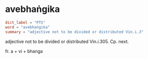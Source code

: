 # avebhaṅgika

``` toml
dict_label = "PTS"
word = "avebhaṅgika"
summary = "adjective not to be divided or distributed Vin.i.3"
```

adjective not to be divided or distributed Vin.i.305. Cp. next.

fr. a \+ vi \+ bhanga

